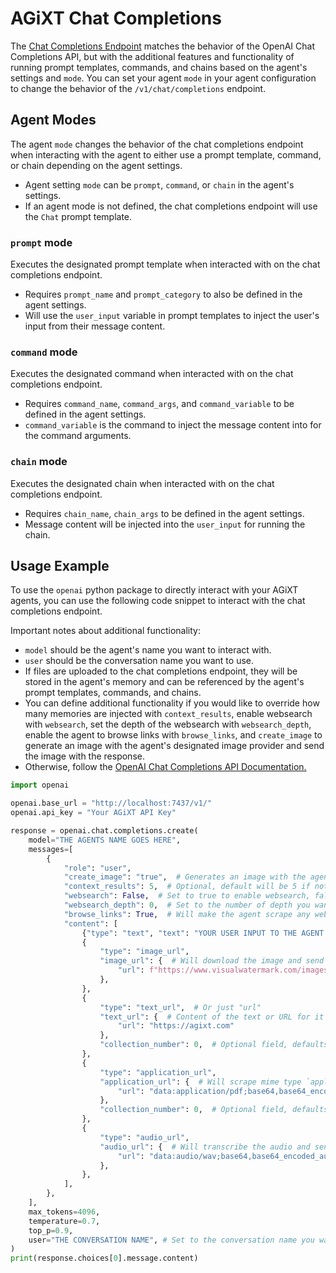 # AGiXT Chat Completions

The [Chat Completions Endpoint](https://platform.openai.com/docs/guides/text-generation/chat-completions-api) matches the behavior of the OpenAI Chat Completions API, but with the additional features and functionality of running prompt templates, commands, and chains based on the agent's settings and `mode`. You can set your agent `mode` in your agent configuration to change the behavior of the `/v1/chat/completions` endpoint.

## Agent Modes

The agent `mode` changes the behavior of the chat completions endpoint when interacting with the agent to either use a prompt template, command, or chain depending on the agent settings.

- Agent setting `mode` can be `prompt`, `command`, or `chain` in the agent's settings.
- If an agent mode is not defined, the chat completions endpoint will use the `Chat` prompt template.

### `prompt` mode

Executes the designated prompt template when interacted with on the chat completions endpoint.

- Requires `prompt_name` and `prompt_category` to also be defined in the agent settings.
- Will use the `user_input` variable in prompt templates to inject the user's input from their message content.

### `command` mode

Executes the designated command when interacted with on the chat completions endpoint.

- Requires `command_name`, `command_args`, and `command_variable` to be defined in the agent settings.
- `command_variable` is the command to inject the message content into for the command arguments.

### `chain` mode

Executes the designated chain when interacted with on the chat completions endpoint.

- Requires `chain_name`, `chain_args` to be defined in the agent settings.
- Message content will be injected into the `user_input` for running the chain.

## Usage Example

To use the `openai` python package to directly interact with your AGiXT agents, you can use the following code snippet to interact with the chat completions endpoint.

Important notes about additional functionality:

- `model` should be the agent's name you want to interact with.
- `user` should be the conversation name you want to use.
- If files are uploaded to the chat completions endpoint, they will be stored in the agent's memory and can be referenced by the agent's prompt templates, commands, and chains.
- You can define additional functionality if you would like to override how many memories are injected with `context_results`, enable websearch with `websearch`, set the depth of the websearch with `websearch_depth`, enable the agent to browse links with `browse_links`, and `create_image` to generate an image with the agent's designated image provider and send the image with the response.
- Otherwise, follow the [OpenAI Chat Completions API Documentation.](https://platform.openai.com/docs/guides/text-generation/chat-completions-api)

```python
import openai

openai.base_url = "http://localhost:7437/v1/"
openai.api_key = "Your AGiXT API Key"

response = openai.chat.completions.create(
    model="THE AGENTS NAME GOES HERE",
    messages=[
        {
            "role": "user",
            "create_image": "true",  # Generates an image with the agents designated image_provider and sends image with response.
            "context_results": 5,  # Optional, default will be 5 if not set.
            "websearch": False,  # Set to true to enable websearch, false to disable. Default is false if not set.
            "websearch_depth": 0,  # Set to the number of depth you want to websearch to go (3 would go 3 links deep per link it scrapes)
            "browse_links": True,  # Will make the agent scrape any web URLs the user puts in chat.
            "content": [
                {"type": "text", "text": "YOUR USER INPUT TO THE AGENT GOES HERE"},
                {
                    "type": "image_url",
                    "image_url": {  # Will download the image and send it to the vision model
                        "url": f"https://www.visualwatermark.com/images/add-text-to-photos/add-text-to-image-3.webp"
                    },
                },
                {
                    "type": "text_url",  # Or just "url"
                    "text_url": {  # Content of the text or URL for it to be scraped
                        "url": "https://agixt.com"
                    },
                    "collection_number": 0,  # Optional field, defaults to 0.
                },
                {
                    "type": "application_url",
                    "application_url": {  # Will scrape mime type `application` into the agent's memory
                        "url": "data:application/pdf;base64,base64_encoded_pdf_here"
                    },
                    "collection_number": 0,  # Optional field, defaults to 0.
                },
                {
                    "type": "audio_url",
                    "audio_url": {  # Will transcribe the audio and send it to the agent
                        "url": "data:audio/wav;base64,base64_encoded_audio_here"
                    },
                },
            ],
        },
    ],
    max_tokens=4096,
    temperature=0.7,
    top_p=0.9,
    user="THE CONVERSATION NAME", # Set to the conversation name you want to use
)
print(response.choices[0].message.content)
```
